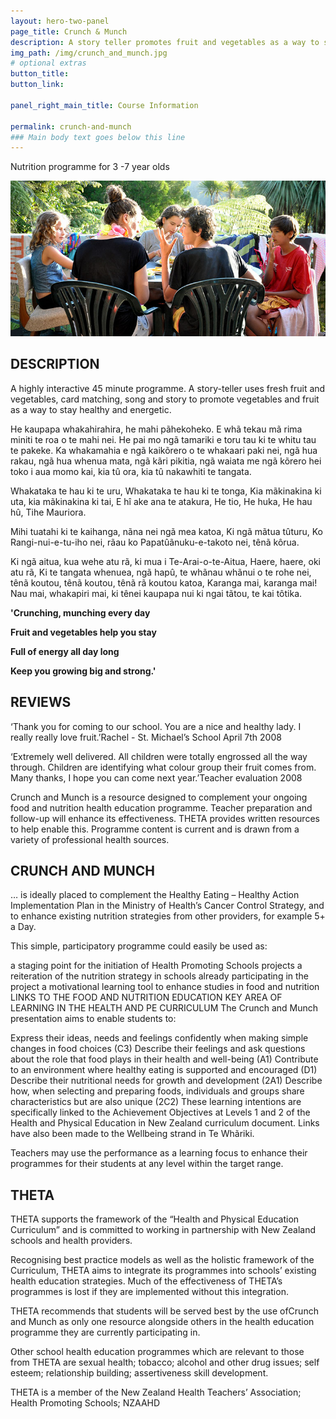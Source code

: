 ```yaml
---
layout: hero-two-panel
page_title: Crunch & Munch
description: A story teller promotes fruit and vegetables as a way to stay healthy and energetic.
img_path: /img/crunch_and_munch.jpg
# optional extras
button_title:
button_link:

panel_right_main_title: Course Information

permalink: crunch-and-munch
### Main body text goes below this line
---
```


Nutrition programme for 3 -7 year olds

![Crunch & Munch](/img/crunch_and_munch.jpg)


## DESCRIPTION
A highly interactive 45 minute programme. A story-teller uses fresh fruit and vegetables, card matching, song and story to promote vegetables and fruit as a way to stay healthy and energetic.

He kaupapa whakahirahira, he mahi pãhekoheko. E whã tekau mã rima miniti te roa o te mahi nei. He pai mo ngã tamariki e toru tau ki te whitu tau te pakeke. Ka whakamahia e ngã kaikõrero o te whakaari paki nei, ngã hua rakau, ngã hua whenua mata, ngã kãri pikitia, ngã waiata me ngã kõrero hei toko i aua momo kai, kia tû ora, kia tû nakawhiti te tangata.

Whakataka te hau ki te uru, Whakataka te hau ki te tonga, Kia mãkinakina ki uta, kia mãkinakina ki tai, E hî ake ana te atakura, He tio, He huka, He hau hû, Tihe Mauriora.

Mihi tuatahi ki te kaihanga, nãna nei ngã mea katoa, Ki ngã mãtua tûturu, Ko Rangi-nui-e-tu-iho nei, rãau ko Papatûãnuku-e-takoto nei, tênã kôrua.

Ki ngã aitua, kua wehe atu rã, ki mua i Te-Arai-o-te-Aitua, Haere, haere, oki atu rã, Ki te tangata whenuea, ngã hapû, te whãnau whãnui o te rohe nei, tênã koutou, tênã koutou, tênã rã koutou katoa, Karanga mai, karanga mai! Nau mai, whakapiri mai, ki tênei kaupapa nui ki ngai tãtou, te kai tôtika.

**'Crunching, munching every day**

**Fruit and vegetables help you stay**

**Full of energy all day long**

**Keep you growing big and strong.'**



## REVIEWS
‘Thank you for coming to our school. You are a nice and healthy lady. I really really love fruit.’Rachel - St. Michael’s School April 7th 2008

‘Extremely well delivered. All children were totally engrossed all the way through. Children are identifying what colour group their fruit comes from. Many thanks, I hope you can come next year.’Teacher evaluation 2008

Crunch and Munch is a resource designed to complement your ongoing food and nutrition health education programme. Teacher preparation and follow-up will enhance its effectiveness. THETA provides written resources to help enable this. Programme content is current and is drawn from a variety of professional health sources.



## CRUNCH AND MUNCH
… is ideally placed to complement the Healthy Eating – Healthy Action Implementation Plan in the Ministry of Health’s Cancer Control Strategy, and to enhance existing nutrition strategies from other providers, for example 5+ a Day.

This simple, participatory programme could easily be used as:

a staging point for the initiation of Health Promoting Schools projects
a reiteration of the nutrition strategy in schools already participating in the project
a motivational learning tool to enhance studies in food and nutrition
LINKS TO THE FOOD AND NUTRITION EDUCATION KEY AREA OF LEARNING IN THE HEALTH AND PE CURRICULUM
The Crunch and Munch presentation aims to enable students to:

 Express their ideas, needs and feelings confidently when making simple changes in food choices (C3)  Describe their feelings and ask questions about the role that food plays in their health and well-being (A1)  Contribute to an environment where healthy eating is supported and encouraged (D1)  Describe their nutritional needs for growth and development (2A1)  Describe how, when selecting and preparing foods, individuals and groups share characteristics but are also unique (2C2)
These learning intentions are specifically linked to the Achievement Objectives at Levels 1 and 2 of the Health and Physical Education in New Zealand curriculum document. Links have also been made to the Wellbeing strand in Te Whãriki.

Teachers may use the performance as a learning focus to enhance their programmes for their students at any level within the target range.



## THETA
THETA supports the framework of the “Health and Physical Education Curriculum” and is committed to working in partnership with New Zealand schools and health providers.

Recognising best practice models as well as the holistic framework of the Curriculum, THETA aims to integrate its programmes into schools’ existing health education strategies. Much of the effectiveness of THETA’s programmes is lost if they are implemented without this integration.

THETA recommends that students will be served best by the use ofCrunch and Munch as only one resource alongside others in the health education programme they are currently participating in.

Other school health education programmes which are relevant to those from THETA are sexual health; tobacco; alcohol and other drug issues; self esteem; relationship building; assertiveness skill development.

THETA is a member of the New Zealand Health Teachers’ Association; Health Promoting Schools; NZAAHD

